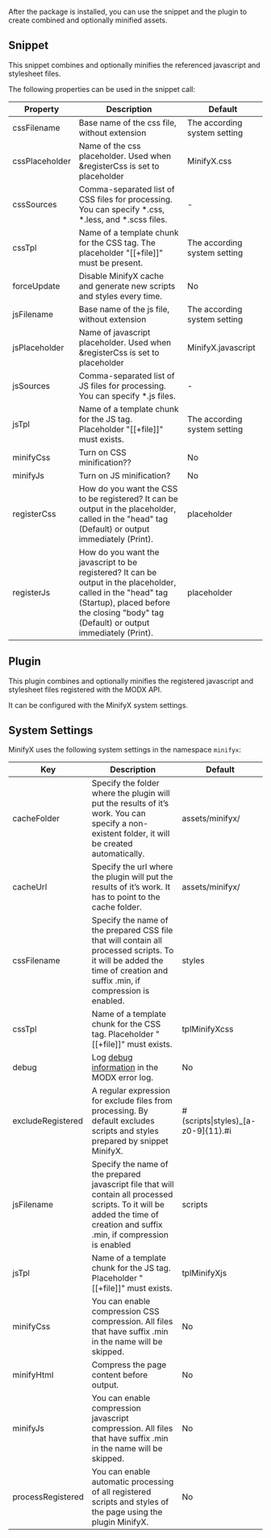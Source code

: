 After the package is installed, you can use the snippet and the plugin to create
combined and optionally minified assets.

## Snippet

This snippet combines and optionally minifies the referenced javascript and stylesheet files.

The following properties can be used in the snippet call:

| Property       | Description                                                                                                                                                                                             | Default                      |
|----------------|---------------------------------------------------------------------------------------------------------------------------------------------------------------------------------------------------------|------------------------------|
| cssFilename    | Base name of the css file, without extension                                                                                                                                                            | The according system setting |
| cssPlaceholder | Name of the css placeholder. Used when &registerCss is set to placeholder                                                                                                                               | MinifyX.css                  |
| cssSources     | Comma-separated list of CSS files for processing. You can specify *.css, *.less, and *.scss files.                                                                                                      | -                            |
| cssTpl         | Name of a template chunk for the CSS tag. The placeholder "[[+file]]" must be present.                                                                                                                  | The according system setting |
| forceUpdate    | Disable MinifyX cache and generate new scripts and styles every time.                                                                                                                                   | No                           |
| jsFilename     | Base name of the js file, without extension                                                                                                                                                             | The according system setting |
| jsPlaceholder  | Name of javascript placeholder. Used when &registerCss is set to placeholder                                                                                                                            | MinifyX.javascript           |
| jsSources      | Comma-separated list of JS files for processing. You can specify *.js files.                                                                                                                            | -                            |
| jsTpl          | Name of a template chunk for the JS tag. Placeholder "[[+file]]" must exists.                                                                                                                           | The according system setting |
| minifyCss      | Turn on CSS minification??                                                                                                                                                                              | No                           |
| minifyJs       | Turn on JS minification?                                                                                                                                                                                | No                           |
| registerCss    | How do you want the CSS to be registered? It can be output in the placeholder, called in the "head" tag (Default) or output immediately (Print).                                                        | placeholder                  |
| registerJs     | How do you want the javascript to be registered? It can be output in the placeholder, called in the "head" tag (Startup), placed before the closing "body" tag (Default) or output immediately (Print). | placeholder                  |

## Plugin

This plugin combines and optionally minifies the registered javascript and stylesheet files registered with the MODX API.

It can be configured with the MinifyX system settings.

## System Settings

MinifyX uses the following system settings in the namespace `minifyx`:

| Key               | Description                                                                                                                                                                   | Default        |
|-------------------|-------------------------------------------------------------------------------------------------------------------------------------------------------------------------------|----------------|
| cacheFolder       | Specify the folder where the plugin will put the results of it’s work. You can specify a non-existent folder, it will be created automatically.                               | assets/minifyx/ |
| cacheUrl          | Specify the url where the plugin will put the results of it’s work. It has to point to the cache folder.                                                                      | assets/minifyx/ |
| cssFilename       | Specify the name of the prepared CSS file that will contain all processed scripts. To it will be added the time of creation and suffix .min, if compression is enabled.       | styles         |
| cssTpl            | Name of a template chunk for the CSS tag. Placeholder "[[+file]]" must exists.                                                                                                | tplMinifyXcss  |
| debug             | Log [debug information](examples.md#debugging) in the MODX error log.                                                                                                                  | No             |
| excludeRegistered | A regular expression for exclude files from processing. By default excludes scripts and styles prepared by snippet MinifyX.                                                   | #(scripts&#x7c;styles)_[a-z0-9]{11}\.#i |
| jsFilename        | Specify the name of the prepared javascript file that will contain all processed scripts. To it will be added the time of creation and suffix .min, if compression is enabled | scripts        |
| jsTpl             | Name of a template chunk for the JS tag. Placeholder "[[+file]]" must exists.                                                                                                 | tplMinifyXjs   |
| minifyCss         | You can enable compression CSS compression. All files that have suffix .min in the name will be skipped.                                                                      | No             |
| minifyHtml        | Compress the page content before output.                                                                                                                                      | No             |
| minifyJs          | You can enable compression javascript compression. All files that have suffix .min in the name will be skipped.                                                               | No             |
| processRegistered | You can enable automatic processing of all registered scripts and styles of the page using the plugin MinifyX.                                                                | No             |

